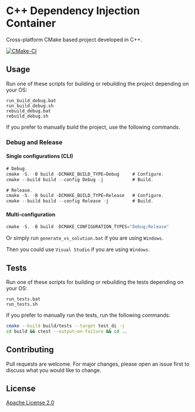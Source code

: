 # C++ Dependency Injection Container

Cross-platform CMake based project developed in C++.

[![CMake-CI](https://github.com/VgTajdd/cmake_vscode_template/actions/workflows/cmake.yml/badge.svg?branch=main)](https://github.com/VgTajdd/cmake_vscode_template/actions/workflows/cmake.yml)

## Usage

Run one of these scripts for building or rebuilding the project depending on your OS:

```
run_build_debug.bat
run_build_debug.sh
rebuild_debug.bat
rebuild_debug.sh
```

If you prefer to manually build the project, use the following commands.

### Debug and Release

#### Single configurations (CLI)

```js
# Debug.
cmake -S. -B build -DCMAKE_BUILD_TYPE=Debug     # Configure.
cmake --build build --config Debug -j           # Build.

# Release.
cmake -S. -B build -DCMAKE_BUILD_TYPE=Release   # Configure.
cmake --build build --config Release -j         # Build.
```

#### Multi-configuration
```js
cmake -S. -B build -DCMAKE_CONFIGURATION_TYPES="Debug;Release"
```
Or simply run ```generate_vs_solution.bat``` if you are using ```Windows```.

Then you could use ```Visual Studio``` if you are using ```Windows```.

## Tests

Run one of these scripts for building or rebuilding the tests depending on your OS:

```
run_tests.bat
run_tests.sh
```

If you prefer to manually run the tests, run the following commands:

```bash
cmake --build build/tests --target test_di -j
cd build && ctest --output-on-failure && cd ..
```

## Contributing
Pull requests are welcome. For major changes, please open an issue first to discuss what you would like to change.

## License
[Apache License 2.0](https://choosealicense.com/licenses/apache-2.0/)

